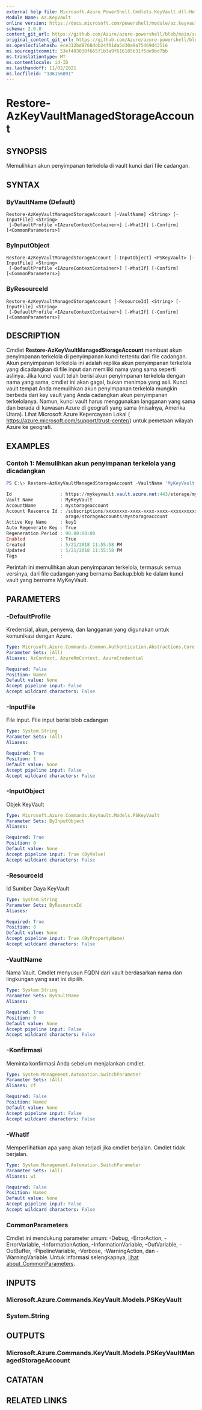 ```yaml
---
external help file: Microsoft.Azure.PowerShell.Cmdlets.KeyVault.dll-Help.xml
Module Name: Az.KeyVault
online version: https://docs.microsoft.com/powershell/module/az.keyvault/restore-azkeyvaultmanagedstorageaccount
schema: 2.0.0
content_git_url: https://github.com/Azure/azure-powershell/blob/main/src/KeyVault/KeyVault/help/Restore-AzKeyVaultManagedStorageAccount.md
original_content_git_url: https://github.com/Azure/azure-powershell/blob/main/src/KeyVault/KeyVault/help/Restore-AzKeyVaultManagedStorageAccount.md
ms.openlocfilehash: ece312bd8768ddb24f01da5d30a9a75469d43516
ms.sourcegitcommit: 53ef403038f665f1b3a9f616185b31f5de9bd7bb
ms.translationtype: MT
ms.contentlocale: id-ID
ms.lasthandoff: 11/02/2021
ms.locfileid: "136156891"
---
```

# Restore-AzKeyVaultManagedStorageAccount

## SYNOPSIS
Memulihkan akun penyimpanan terkelola di vault kunci dari file cadangan.

## SYNTAX

### ByVaultName (Default)
```
Restore-AzKeyVaultManagedStorageAccount [-VaultName] <String> [-InputFile] <String>
 [-DefaultProfile <IAzureContextContainer>] [-WhatIf] [-Confirm] [<CommonParameters>]
```

### ByInputObject
```
Restore-AzKeyVaultManagedStorageAccount [-InputObject] <PSKeyVault> [-InputFile] <String>
 [-DefaultProfile <IAzureContextContainer>] [-WhatIf] [-Confirm] [<CommonParameters>]
```

### ByResourceId
```
Restore-AzKeyVaultManagedStorageAccount [-ResourceId] <String> [-InputFile] <String>
 [-DefaultProfile <IAzureContextContainer>] [-WhatIf] [-Confirm] [<CommonParameters>]
```

## DESCRIPTION
Cmdlet **Restore-AzKeyVaultManagedStorageAccount** membuat akun penyimpanan terkelola di penyimpanan kunci tertentu dari file cadangan.
Akun penyimpanan terkelola ini adalah replika akun penyimpanan terkelola yang dicadangkan di file input dan memiliki nama yang sama seperti aslinya.
Jika kunci vault telah berisi akun penyimpanan terkelola dengan nama yang sama, cmdlet ini akan gagal, bukan menimpa yang asli.
Kunci vault tempat Anda memulihkan akun penyimpanan terkelola mungkin berbeda dari key vault yang Anda cadangkan akun penyimpanan terkelolanya.
Namun, kunci vault harus menggunakan langganan yang sama dan berada di kawasan Azure di geografi yang sama (misalnya, Amerika Utara).
Lihat Microsoft Azure Kepercayaan Lokal ( https://azure.microsoft.com/support/trust-center/) untuk pemetaan wilayah Azure ke geografi.

## EXAMPLES

### Contoh 1: Memulihkan akun penyimpanan terkelola yang dicadangkan
```powershell
PS C:\> Restore-AzKeyVaultManagedStorageAccount -VaultName 'MyKeyVault' -InputFile "C:\Backup.blob"

Id                  : https://mykeyvault.vault.azure.net:443/storage/mystorageaccount
Vault Name          : MyKeyVault
AccountName         : mystorageaccount
Account Resource Id : /subscriptions/xxxxxxxx-xxxx-xxxx-xxxx-xxxxxxxxxxxxx/resourceGroups/myrg/providers/Microsoft.St
                      orage/storageAccounts/mystorageaccount
Active Key Name     : key1
Auto Regenerate Key : True
Regeneration Period : 90.00:00:00
Enabled             : True
Created             : 5/21/2018 11:55:58 PM
Updated             : 5/21/2018 11:55:58 PM
Tags                :
```

Perintah ini memulihkan akun penyimpanan terkelola, termasuk semua versinya, dari file cadangan yang bernama Backup.blob ke dalam kunci vault yang bernama MyKeyVault.

## PARAMETERS

### -DefaultProfile
Kredensial, akun, penyewa, dan langganan yang digunakan untuk komunikasi dengan Azure.

```yaml
Type: Microsoft.Azure.Commands.Common.Authentication.Abstractions.Core.IAzureContextContainer
Parameter Sets: (All)
Aliases: AzContext, AzureRmContext, AzureCredential

Required: False
Position: Named
Default value: None
Accept pipeline input: False
Accept wildcard characters: False
```

### -InputFile
File input.
File input berisi blob cadangan

```yaml
Type: System.String
Parameter Sets: (All)
Aliases:

Required: True
Position: 1
Default value: None
Accept pipeline input: False
Accept wildcard characters: False
```

### -InputObject
Objek KeyVault

```yaml
Type: Microsoft.Azure.Commands.KeyVault.Models.PSKeyVault
Parameter Sets: ByInputObject
Aliases:

Required: True
Position: 0
Default value: None
Accept pipeline input: True (ByValue)
Accept wildcard characters: False
```

### -ResourceId
Id Sumber Daya KeyVault

```yaml
Type: System.String
Parameter Sets: ByResourceId
Aliases:

Required: True
Position: 0
Default value: None
Accept pipeline input: True (ByPropertyName)
Accept wildcard characters: False
```

### -VaultName
Nama Vault.
Cmdlet menyusun FQDN dari vault berdasarkan nama dan lingkungan yang saat ini dipilih.

```yaml
Type: System.String
Parameter Sets: ByVaultName
Aliases:

Required: True
Position: 0
Default value: None
Accept pipeline input: False
Accept wildcard characters: False
```

### -Konfirmasi
Meminta konfirmasi Anda sebelum menjalankan cmdlet.

```yaml
Type: System.Management.Automation.SwitchParameter
Parameter Sets: (All)
Aliases: cf

Required: False
Position: Named
Default value: None
Accept pipeline input: False
Accept wildcard characters: False
```

### -WhatIf
Memperlihatkan apa yang akan terjadi jika cmdlet berjalan.
Cmdlet tidak berjalan.

```yaml
Type: System.Management.Automation.SwitchParameter
Parameter Sets: (All)
Aliases: wi

Required: False
Position: Named
Default value: None
Accept pipeline input: False
Accept wildcard characters: False
```

### CommonParameters
Cmdlet ini mendukung parameter umum: -Debug, -ErrorAction, -ErrorVariable, -InformationAction, -InformationVariable, -OutVariable, -OutBuffer, -PipelineVariable, -Verbose, -WarningAction, dan -WarningVariable. Untuk informasi selengkapnya, [lihat about_CommonParameters](http://go.microsoft.com/fwlink/?LinkID=113216).

## INPUTS

### Microsoft.Azure.Commands.KeyVault.Models.PSKeyVault

### System.String

## OUTPUTS

### Microsoft.Azure.Commands.KeyVault.Models.PSKeyVaultManagedStorageAccount

## CATATAN

## RELATED LINKS
